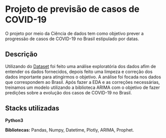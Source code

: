 # Projeto de previsão de casos de COVID-19

O projeto por meio da Ciência de dados tem como objetivo prever a progressão de casos de COVID-19 no Brasil estipulado por datas.
## Descrição

Utilizando do [Dataset](https://github.com/neylsoncrepalde/projeto_eda_covid/blob/master/covid_19_data.csv?raw=true) foi feito uma análise exploratória dos dados afim de entender os dados fornecidos, depois feito uma limpeza e correção dos dados importante para atingirmos o objetivo. A análise foi focada nos dados que correspondem ao Brasil. Após fazer a EDA e as correções necessárias, treinamos um modelo utilizando a biblioteca ARIMA com o objetivo de fazer predições sobre a evolução dos casos de COVID-19 no Brasil.

## Stacks utilizadas

**Python3** 

**Bibliotecas:** Pandas, Numpy, Datetime, Plotly, ARIMA, Prophet.
